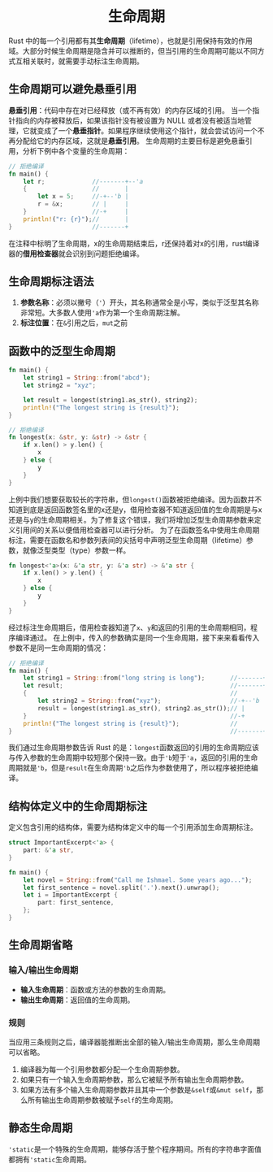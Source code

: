 # <center>生命周期</center>
Rust 中的每一个引用都有其**生命周期**（lifetime），也就是引用保持有效的作用域。大部分时候生命周期是隐含并可以推断的，但当引用的生命周期可能以不同方式互相关联时，就需要手动标注生命周期。

## 生命周期可以避免悬垂引用
**悬垂引用**：代码中存在对已经释放（或不再有效）的内存区域的引用。
当一个指针指向的内存被释放后，如果该指针没有被设置为 NULL 或者没有被适当地管理，它就变成了一个**悬垂指针**。如果程序继续使用这个指针，就会尝试访问一个不再分配给它的内存区域，这就是**悬垂引用**。
生命周期的主要目标是避免悬垂引用，分析下例中各个变量的生命周期：
```rust
// 拒绝编译
fn main() {
    let r;             //-------+--'a
    {                  //       |
        let x = 5;     //-+--'b |
        r = &x;        // |     |
    }                  //-+     |
    println!("r: {r}");//       |
}                      //-------+
```
在注释中标明了生命周期，x的生命周期结束后，r还保持着对x的引用，rust编译器的**借用检查器**就会识别到问题拒绝编译。

## 生命周期标注语法
1. **参数名称**：必须以撇号（`'`）开头，其名称通常全是小写，类似于泛型其名称非常短。大多数人使用`'a`作为第一个生命周期注解。
2. **标注位置**：在`&`引用之后，`mut`之前

## 函数中的泛型生命周期
```rust
fn main() {
    let string1 = String::from("abcd");
    let string2 = "xyz";

    let result = longest(string1.as_str(), string2);
    println!("The longest string is {result}");
}

// 拒绝编译
fn longest(x: &str, y: &str) -> &str {
    if x.len() > y.len() {
        x
    } else {
        y
    }
}
```
上例中我们想要获取较长的字符串，但`longest()`函数被拒绝编译。因为函数并不知道到底是返回函数签名里的x还是y，借用检查器不知道返回值的生命周期是与x还是与y的生命周期相关。为了修复这个错误，我们将增加泛型生命周期参数来定义引用间的关系以便借用检查器可以进行分析。
为了在函数签名中使用生命周期标注，需要在函数名和参数列表间的尖括号中声明泛型生命周期（lifetime）参数，就像泛型类型（type）参数一样。
```rust
fn longest<'a>(x: &'a str, y: &'a str) -> &'a str {
    if x.len() > y.len() {
        x
    } else {
        y
    }
}
```
经过标注生命周期后，借用检查器知道了`x`、`y`和返回的引用的生命周期相同，程序编译通过。
在上例中，传入的参数确实是同一个生命周期，接下来来看看传入参数不是同一生命周期的情况：
```rust
// 拒绝编译
fn main() {
    let string1 = String::from("long string is long");       //-------+--'a
    let result;                                              //-------+--'a
    {                                                        //       |
        let string2 = String::from("xyz");                   //-+--'b |
        result = longest(string1.as_str(), string2.as_str());// |     |
    }                                                        //-+     |
    println!("The longest string is {result}");              //       |
}                                                            //-------+
```
我们通过生命周期参数告诉 Rust 的是：`longest`函数返回的引用的生命周期应该与传入参数的生命周期中较短那个保持一致。由于`'b`短于`'a`，返回的引用的生命周期就是`'b`，但是`result`在生命周期`'b`之后作为参数使用了，所以程序被拒绝编译。

## 结构体定义中的生命周期标注
定义包含引用的结构体，需要为结构体定义中的每一个引用添加生命周期标注。
```rust
struct ImportantExcerpt<'a> {
    part: &'a str,
}

fn main() {
    let novel = String::from("Call me Ishmael. Some years ago...");
    let first_sentence = novel.split('.').next().unwrap();
    let i = ImportantExcerpt {
        part: first_sentence,
    };
}
```

## 生命周期省略
### 输入/输出生命周期
- **输入生命周期**：函数或方法的参数的生命周期。
- **输出生命周期**：返回值的生命周期。

### 规则
当应用三条规则之后，编译器能推断出全部的输入/输出生命周期，那么生命周期可以省略。
1. 编译器为每一个引用参数都分配一个生命周期参数。
2. 如果只有一个输入生命周期参数，那么它被赋予所有输出生命周期参数。
3. 如果方法有多个输入生命周期参数并且其中一个参数是`&self`或`&mut self`，那么所有输出生命周期参数被赋予`self`的生命周期。

## 静态生命周期
`'static`是一个特殊的生命周期，能够存活于整个程序期间。所有的字符串字面值都拥有`'static`生命周期。